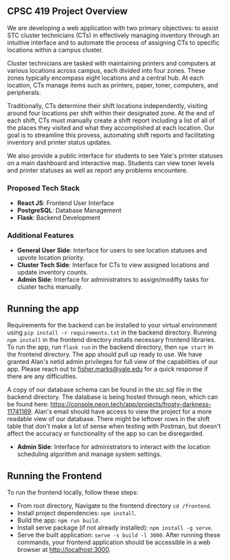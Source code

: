 ## CPSC 419 Project Overview

We are developing a web application with two primary objectives: to assist STC cluster technicians (CTs) in effectively managing inventory through an intuitive interface and to automate the process of assigning CTs to specific locations within a campus cluster. 

Cluster technicians are tasked with maintaining printers and computers at various locations across campus, each divided into four zones. These zones typically encompass eight locations and a central hub. At each location, CTs manage items such as printers, paper, toner, computers, and peripherals. 

Traditionally, CTs determine their shift locations independently, visiting around four locations per shift within their designated zone. At the end of each shift, CTs must manually create a shift report including a list of all of the places they visited and what they accomplished at each location. Our goal is to streamline this provess, automating shift reports and facilitating inventory and printer status updates.

We also provide a public interface for students to see Yale's printer statuses on a main dashboard and interactive map. Students can view toner levels and printer statuses as well as report any problems encountere.

### Proposed Tech Stack
- **React JS**: Frontend User Interface
- **PostgreSQL**: Database Management
- **Flask**: Backend Development

### Additional Features
- **General User Side**: Interface for users to see location statuses and upvote location priority.
- **Cluster Tech Side**: Interface for CTs to view assigned locations and update inventory counts.
- **Admin Side**: Interface for administrators to assign/modifty tasks for cluster techs manually.




## Running the app

Requirements for the backend can be installed to your virtual environment using `pip install -r requirements.txt` in the backend directory. Running `npm install` in the frontend directory installs necessary frontend libraries. To run the app, run `flask run` in the backend directory, then `npm start` in the frontend directory. The app should pull up ready to use. We have granted Alan's netid admin privileges for full view of the capabilities of our app. Please reach out to fisher.marks@yale.edu for a quick response if there are any difficulties.

A copy of our database schema can be found in the stc.sql file in the backend directory. The database is being hosted through neon, which can be found here: https://console.neon.tech/app/projects/frosty-darkness-11741169. Alan's email should have access to view the project for a more readable view of our database. There might be leftover rows in the shift table that don't make a lot of sense when testing with Postman, but doesn't affect the accuracy or functionality of the app so can be disregarded.

- **Admin Side**: Interface for administrators to interact with the location scheduling algorithm and manage system settings.


## Running the Frontend

To run the frontend locally, follow these steps:
- From root directory, Navigate to the frontend directory `cd /frontend`.
- Install project dependencies: `npm install`.
- Build the app: `npm run build`.
- Install serve package (if not already installed): `npm install -g serve`.
- Serve the built application: `serve -s build -l 3000`. After running these commands, your frontend application should be accessible in a web browser at [http://localhost:3000](http://localhost:3000).

